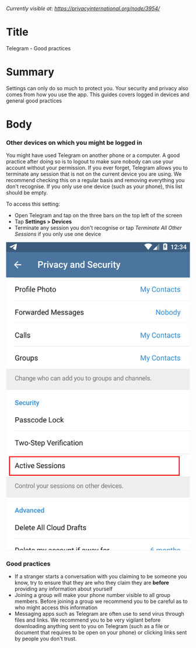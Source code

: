 *Currently visible at: https://privacyinternational.org/node/3954/*

# Title
Telegram - Good practices

# Summary
Settings can only do so much to protect you. Your security and privacy also comes from how you use the app. This guides covers logged in devices and general good practices

# Body 
### Other devices on which you might be logged in

You might have used Telegram on another phone or a computer. A good practice after doing so is to logout to make sure nobody can use your account without your permission. If you ever forget, Telegram allows you to terminate any session that is not on the current device you are using. We recommend checking this on a regular basis and removing everything you don't recognise. If you only use one device (such as your phone), this list should be empty.

To access this setting:
- Open Telegram and tap on the three bars on the top left of the screen
- Tap **Settings > Devices**
- Terminate any session you don't recognise or tap *Terminate All Other Sessions* if you only use one device


![List of active sessions](../images/Telegram/tg_active.png?raw=true)

### Good practices

- If a stranger starts a conversation with you claiming to be someone you know, try to ensure that they are who they claim they are **before** providing any information about yourself
- Joining a group will make your phone number visible to all group members. Before joining a group we recommend you to be careful as to who might access this information
- Messaging apps such as Telegram are often use to send virus through files and links. We recommend you to be very vigilant before downloading anything sent to you on Telegram (such as a file or document that requires to be open on your phone) or clicking links sent by people you don't trust.
